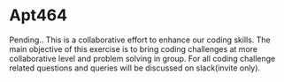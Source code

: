 # Apt464
Pending..
This is a collaborative effort to enhance our coding skills. The main objective of this exercise is to bring coding challenges at more collaborative level and problem solving in group. For all coding challenge related questions and queries will be discussed on slack(invite only).
